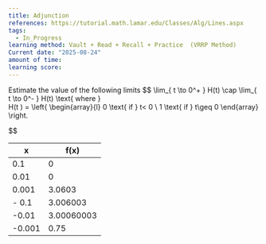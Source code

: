 ```yaml
---
title: Adjunction
references: https://tutorial.math.lamar.edu/Classes/Alg/Lines.aspx
tags:
  - In_Progress
learning method: Vault + Read + Recall + Practice  (VRRP Method)
Current date: "2025-08-24"
amount of time: 
learning score:
---
```

Estimate the value of the following limits 
$$
\lim_{ t \to 0^+ }    H(t)  \cap  \lim_{ t \to  0^- }  H(t)  \text{ where }   
H(t )  = \left\{ \begin{array}{l} 0 \text{  if } t< 0    \\
1  \text{ if } t\geq   0 
 \end{array}  \right. 

$$



| x      | f(x)       |
| ------ | ---------- |
| 0.1    | 0          |
| 0.01   | 0          |
| 0.001  | 3.0603     |
| - 0.1  | 3.006003   |
| -0.01  | 3.00060003 |
| -0.001 | 0.75       |

